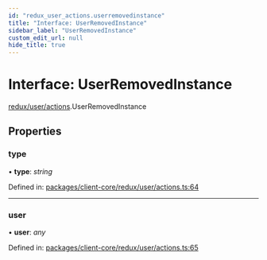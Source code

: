 ```yaml
---
id: "redux_user_actions.userremovedinstance"
title: "Interface: UserRemovedInstance"
sidebar_label: "UserRemovedInstance"
custom_edit_url: null
hide_title: true
---
```


# Interface: UserRemovedInstance

[redux/user/actions](../modules/redux_user_actions.md).UserRemovedInstance

## Properties

### type

• **type**: *string*

Defined in: [packages/client-core/redux/user/actions.ts:64](https://github.com/xr3ngine/xr3ngine/blob/56376a778/packages/client-core/redux/user/actions.ts#L64)

___

### user

• **user**: *any*

Defined in: [packages/client-core/redux/user/actions.ts:65](https://github.com/xr3ngine/xr3ngine/blob/56376a778/packages/client-core/redux/user/actions.ts#L65)
